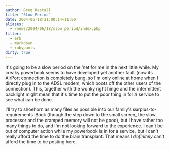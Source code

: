 ```yaml
---
author: Greg Restall
title: "Slow Period"
date: 2004-06-18T21:00:14+11:00
aliases:
  - /news/2004/06/18/slow_period/index.php
filter:
  - erb
  - markdown
  - rubypants
dirty: true
---
```


It's going to be a slow period on the &rsquo;net for me in the next little while.  My creaky powerbook seems to have developed yet another fault (now its AirPort connection is completely bung, so I'm only online at home when I directly plug in to the ADSL modem, which boots off the other users of the connection).  This, together with the wonky right hinge and the intermittent backlight might mean that it's time to put the poor thing in for a service to see what can be done.

I'll try to shoehorn as many files as possible into our family's surplus-to-requirements iBook (though the step down to the small screen, the slow processor and the cramped memory will not be good), but I have rather too many things to do, and I'm not looking forward to the experience.  I can't be out of computer action while my powerbook is in for a service, but I can't really afford the time to do the brain transplant.  That means I *definitely* can't afford the time to be posting here.